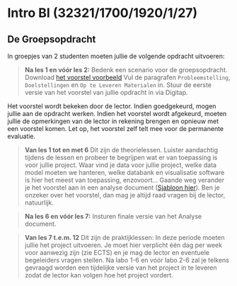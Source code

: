 # Intro BI (32321/1700/1920/1/27)

## De Groepsopdracht

In groepjes van 2 studenten moeten jullie de volgende opdracht uitvoeren:

> **Na les 1 en vóór les 2:**
> Bedenk een scenario voor de groepsopdracht.
> Download  [het voorstel voorbeeld](BI_Voorstel_1920.md)
> Vul de paragrafen `Probleemstelling`, `Doelstellingen` en `Op te Leveren Materialen` in.
> Stuur de eerste versie van het voorstel van jullie opdracht in via Digitap.

Het voorstel wordt bekeken door de lector. Indien goedgekeurd, mogen jullie aan de opdracht werken. Indien het voorstel wordt afgekeurd, moeten jullie de opmerkingen van de lector in rekening brengen en opnieuw met een voorstel komen. Let op, het voorstel zelf telt mee voor de permanente evaluatie.

> **Van les 1 tot en met 6**
> Dit zijn de theorielessen.
> Luister aandachtig tijdens de lessen en probeer te begrijpen wat er van toepassing is voor jullie project. Waar vind je data voor jullie project, welke data model moeten we hanteren, welke databank en visualisatie software is hier het meest van toepassing, enzovoort&hellip;
> Gaande weg verander je het voorstel aan in een analyse document ([Sjabloon hier](BI_Analyse_Doc_Sjabloon_1920.md)). Ben je onzeker over het voorstel, dan mag je altijd raad vragen bij de lector, natuurlijk.

> **Na les 6 en vóór les 7:**
> Insturen finale versie van het Analyse document.

> **Van les 7 t.e.m. 12**
> Dit zijn de praktijklessen: In deze periode moeten jullie het project uitvoeren. Je moet hier verplicht één dag per week voor aanwezig zijn (zie ECTS) en je mag de lector en eventuele begeleiders vragen stellen. Na labo 1-6 en vóór labo 2-6 zal je telkens gevraagd worden een tijdelijke versie van het project in te leveren zodat de lector kan volgen hoe het project vordert.
